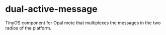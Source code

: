 dual-active-message
===================

TinyOS component for Opal mote that multiplexes the messages in the two radios of the platform.
